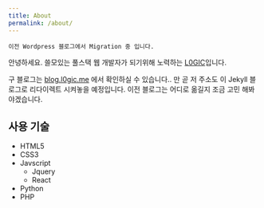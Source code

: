 ```yaml
---
title: About
permalink: /about/
---
```


	이전 Wordpress 블로그에서 Migration 중 입니다.

안녕하세요. 쓸모있는 풀스택 웹 개발자가 되기위해 노력하는 [L0GIC](http://l0gic.me)입니다.

구 블로그는 [blog.l0gic.me](http://blog.l0gic.me) 에서 확인하실 수 있습니다.. 만 곧 저 주소도 이 Jekyll 블로그로 리다이렉트 시켜놓을 예정입니다. 이전 블로그는 어디로 옮길지 조금 고민 해봐야겠습니다.

## 사용 기술

* HTML5
* CSS3
* Javscript
  * Jquery
  * React
* Python
* PHP
